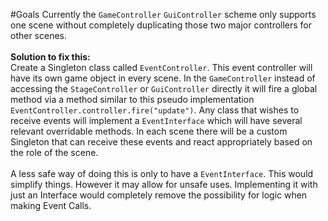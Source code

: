 #Goals
Currently the `GameController` `GuiController` scheme only supports one scene without completely duplicating those two major controllers for other scenes.  
<br>
**Solution to fix this:**  
Create a Singleton class called `EventController`. This event controller will have its own game object in every scene. In the `GameController` instead of accessing the `StageController` or `GuiController` directly it will fire a global method via a method similar to this pseudo implementation `EventController.controller.fire("update")`. Any class that wishes to receive events will implement a `EventInterface` which will have several relevant overridable methods. In each scene there will be a custom Singleton that can receive these events and react appropriately based on the role of the scene.  
<br>
A less safe way of doing this is only to have a `EventInterface`. This would simplify things. However it may allow for unsafe uses. Implementing it with just an Interface would completely remove the possibility for logic when making Event Calls.
